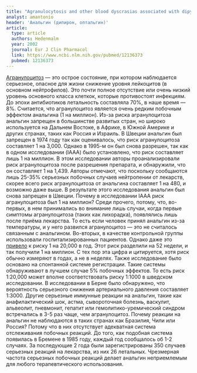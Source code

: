 ```yaml
---
title: "Agranulocytosis and other blood dyscrasias associated with dipyrone"
analyst: amantonio
header: 'Анальгин (дипирон, оптальгин)'
article:
  type: article
  authors: Hedenmalm
  year: 2002
  journal: Eur J Clin Pharmacol
  link: https://www.ncbi.nlm.nih.gov/pubmed/12136373
  pubmed: 12136373
---
```


[Агранулоцитоз](https://ru.wikipedia.org/wiki/Агранулоцитоз) — это острое состояние, при котором наблюдается серьезное, опасное для жизни снижение уровня лейкоцитов (в основном нейтрофилов). Это почти полное отсутствие или очень низкий уровень основного класса клеткок, которые противостоят инфекциям. До эпохи антибиотиков летальность составляла 70%, в наше время — 8%.
Считается, что агранулоцитоз является очень редким побочным эффектом анальгина (1 на миллион).
Из-за риска агранулоцитоза анальгин запрещен в большинстве развитых стран, но широко используется на Дальнем Востоке, в Африке, в Южной Америке и других странах, таких как Россия и Израиль.
В Швеции анальгин был запрещен в 1974 году так как оценивалось, что риск агранулоцитоза составляет 1 на 3,000. Однако в 1995-м он был снова разрешен, так как в одном исследовании (IAAA) было установлено, что риск составляет лишь 1 на миллион.
В этом исследовании авторы проанализировали риск агранулоцитоза после разрешения препарата, и обнаружили, что он составляет 1 на 1,439. Авторы отмечают, что поскольку сообщаются лишь 25-35% серьезных побочных случаев нейтропении от лекарств, скорее всего риск агранулоцитоза от анальгина составляет 1 на 480, и возможно даже выше. В результате этого исследования анальгин был снова запрещен в Швеции.
Почему в исследовании IAAA риск агранулоцитоза был 1 на миллион? Среди прочего, потому, что, во-первых, в нем принимались во внимание лишь случаи, когда первые симптомы агранулоцитоза (таких как лихорадка), появлялись лишь после приёма лекарства. То есть если человек принял анальгин из-за температуры, и у него развился агранулоцитоз — это не считалось связанным с анальгином. Во-вторых, в качестве контрольной группы использовали госпитализированных пациентов. Однако даже это [привело](https://www.ncbi.nlm.nih.gov/pubmed/12433507) к риску 1 на 20,000 в год. Этот риск разделили на 52 недели, и так получили 1 на миллион. С тех пор эта цифра и цитируется, хотя риск обычно измеряют в годах, а не в неделях.
Также исследование было основано на спонтанной системе регистрации. Такие системы обнаруживают в лучшем случае 5% побочных эффектов. То есть риск 1:20,000 может вполне соответствовать риску 1:1000 в шведском исследовании.
В исследовании в Берне было обнаружено, что вероятность серьезного снижения артериального давления составляет 1:3000. Другие серьезные иммунные реакции на анальгин, такие как анафилактический шок, астма, сывороточная болезнь, васкулит, альвеолит, пневмонит, гепатит или гемолитико-уремический синдром встречались в 3-5 раз чаще, чем агранулоцитоз.
Почему реакции на анальгин не наблюдаются в таких странах как Бразилия, Чили или Россия? Потому что в них отсутствует адекватная система отслеживания побочных реакций. До того, как подобная система появилась в Бремене в 1985 году, каждый год сообщалось об 1-2 случаях. За последующие 2 года были зарегистрированы 350 случаев серьезных реакций на лекарства, из них 26 летальных.
Чрезмерная частота серьезных побочных реакций делает анальгин неприемлемым для любого терапевтического использования.
